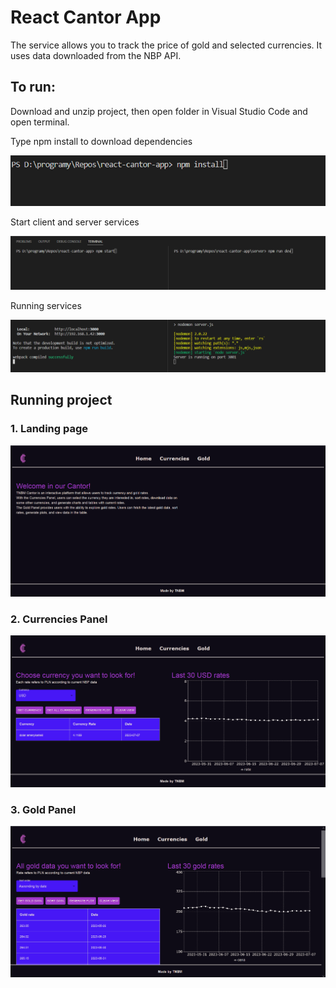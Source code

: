 # React Cantor App

The service allows you to track the price of gold and selected currencies. It uses data downloaded from the NBP API.

## To run:

Download and unzip project, then open folder in Visual Studio Code and open terminal.

Type npm install to download dependencies

![Screenshot](https://github.com/PawelSobiech/react-cantor-app/blob/main/examples/command1.PNG)

Start client and server services

![Screenshot](https://github.com/PawelSobiech/react-cantor-app/blob/main/examples/command2.PNG)

Running services

![Screenshot](https://github.com/PawelSobiech/react-cantor-app/blob/main/examples/command3.PNG)

## Running project

### 1. Landing page

![Screenshot](https://github.com/PawelSobiech/react-cantor-app/blob/main/examples/home.PNG)

### 2. Currencies Panel

![Screenshot](https://github.com/PawelSobiech/react-cantor-app/blob/main/examples/currencies.PNG)

### 3. Gold Panel

![Screenshot](https://github.com/PawelSobiech/react-cantor-app/blob/main/examples/gold.PNG)
